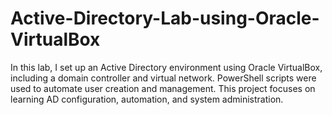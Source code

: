 # Active-Directory-Lab-using-Oracle-VirtualBox
In this lab, I set up an Active Directory environment using Oracle VirtualBox, including a domain controller and virtual network. PowerShell scripts were used to automate user creation and management. This project focuses on learning AD configuration, automation, and system administration.
